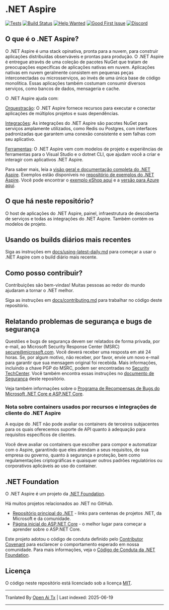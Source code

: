 # .NET Aspire

[![Tests](https://github.com/dotnet/aspire/actions/workflows/tests.yml/badge.svg?branch=main&event=push)](https://github.com/dotnet/aspire/actions/workflows/tests.yml)
[![Build Status](https://dev.azure.com/dnceng-public/public/_apis/build/status%2Fdotnet%2Faspire%2Fdotnet.aspire?branchName=main)](https://dev.azure.com/dnceng-public/public/_build/latest?definitionId=274&branchName=main)
[![Help Wanted](https://img.shields.io/github/issues/dotnet/aspire/help%20wanted?style=flat&color=%24EC820&label=help%20wanted)](https://github.com/dotnet/aspire/labels/help%20wanted)
[![Good First Issue](https://img.shields.io/github/issues/dotnet/aspire/good%20first%20issue?style=flat&color=%24EC820&label=good%20first%20issue)](https://github.com/dotnet/aspire/labels/good%20first%20issue)
[![Discord](https://img.shields.io/discord/732297728826277939?style=flat&logo=discord&logoColor=white&label=Join%20our%20Discord&labelColor=512bd4&color=cyan)](https://discord.com/invite/h87kDAHQgJ)

## O que é o .NET Aspire?

O .NET Aspire é uma stack opinativa, pronta para a nuvem, para construir aplicações distribuídas observáveis e prontas para produção. O .NET Aspire é entregue através de uma coleção de pacotes NuGet que tratam de preocupações específicas de aplicações nativas em nuvem. Aplicações nativas em nuvem geralmente consistem em pequenas peças interconectadas ou microsserviços, ao invés de uma única base de código monolítica. Essas aplicações também costumam consumir diversos serviços, como bancos de dados, mensageria e cache.

O .NET Aspire ajuda com:

[Orquestração](https://learn.microsoft.com/dotnet/aspire/get-started/aspire-overview?#orchestration): O .NET Aspire fornece recursos para executar e conectar aplicações de múltiplos projetos e suas dependências.

[Integrações](https://learn.microsoft.com/dotnet/aspire/get-started/aspire-overview?#net-aspire-integrations): As integrações do .NET Aspire são pacotes NuGet para serviços amplamente utilizados, como Redis ou Postgres, com interfaces padronizadas que garantem uma conexão consistente e sem falhas com seu aplicativo.

[Ferramentas](https://learn.microsoft.com/dotnet/aspire/get-started/aspire-overview?#project-templates-and-tooling): O .NET Aspire vem com modelos de projeto e experiências de ferramentas para o Visual Studio e o dotnet CLI, que ajudam você a criar e interagir com aplicativos .NET Aspire.

Para saber mais, leia a [visão geral e documentação completa do .NET Aspire](https://learn.microsoft.com/dotnet/aspire/). Exemplos estão disponíveis no [repositório de exemplos do .NET Aspire](https://github.com/dotnet/aspire-samples). Você pode encontrar o [exemplo eShop aqui](https://github.com/dotnet/eshop) e a [versão para Azure aqui](https://github.com/Azure-Samples/eShopOnAzure).

## O que há neste repositório?

O host de aplicações do .NET Aspire, painel, infraestrutura de descoberta de serviços e todas as integrações do .NET Aspire. Também contém os modelos de projeto.

## Usando os builds diários mais recentes

Siga as instruções em [docs/using-latest-daily.md](https://raw.githubusercontent.com/dotnet/aspire/main/docs/using-latest-daily.md) para começar a usar o .NET Aspire com o build diário mais recente.

## Como posso contribuir?

Contribuições são bem-vindas! Muitas pessoas ao redor do mundo ajudaram a tornar o .NET melhor.

Siga as instruções em [docs/contributing.md](https://raw.githubusercontent.com/dotnet/aspire/main/docs/contributing.md) para trabalhar no código deste repositório.

## Relatando problemas de segurança e bugs de segurança

Questões e bugs de segurança devem ser relatados de forma privada, por e-mail, ao Microsoft Security Response Center (MSRC) <secure@microsoft.com>. Você deverá receber uma resposta em até 24 horas. Se, por algum motivo, não receber, por favor, envie um novo e-mail para garantir que sua mensagem original foi recebida. Mais informações, incluindo a chave PGP do MSRC, podem ser encontradas no [Security TechCenter](https://www.microsoft.com/msrc/faqs-report-an-issue). Você também encontra essas instruções no [documento de Segurança](https://raw.githubusercontent.com/dotnet/aspire/main/SECURITY.md) deste repositório.

Veja também informações sobre o [Programa de Recompensas de Bugs do Microsoft .NET Core e ASP.NET Core](https://www.microsoft.com/msrc/bounty-dot-net-core).

### Nota sobre containers usados por recursos e integrações de cliente do .NET Aspire

A equipe do .NET não pode avaliar os containers de terceiros subjacentes para os quais oferecemos suporte de API quanto à adequação para requisitos específicos de clientes.

Você deve avaliar os containers que escolher para compor e automatizar com o Aspire, garantindo que eles atendam a seus requisitos, de sua empresa ou governo, quanto à segurança e proteção, bem como regulamentações criptográficas e quaisquer outros padrões regulatórios ou corporativos aplicáveis ao uso do container.

## .NET Foundation

O .NET Aspire é um projeto da [.NET Foundation](https://www.dotnetfoundation.org/projects).

Há muitos projetos relacionados ao .NET no GitHub.

* [Repositório principal do .NET](https://github.com/Microsoft/dotnet) - links para centenas de projetos .NET, da Microsoft e da comunidade.
* [Página inicial do ASP.NET Core](https://docs.microsoft.com/aspnet/core) - o melhor lugar para começar a aprender sobre o ASP.NET Core.

Este projeto adotou o código de conduta definido pelo [Contributor Covenant](https://contributor-covenant.org) para esclarecer o comportamento esperado em nossa comunidade. Para mais informações, veja o [Código de Conduta da .NET Foundation](https://www.dotnetfoundation.org/code-of-conduct).

## Licença

O código neste repositório está licenciado sob a licença [MIT](https://raw.githubusercontent.com/dotnet/aspire/main/LICENSE.TXT).

---

Tranlated By [Open Ai Tx](https://github.com/OpenAiTx/OpenAiTx) | Last indexed: 2025-06-19

---